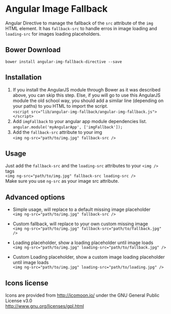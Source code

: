 Angular Image Fallback
======================

Angular Directive to manage the fallback of the `src` attribute of the `img` HTML element. It has `fallback-src` to handle erros in image loading and `loading-src` for images loading placeholders.

## Bower Download
`bower install angular-img-fallback-directive --save`
  
## Installation
1. If you install the AngularJS module through Bower as it was described above, you can skip this step. Else, if you will go to use this AngularJS module the old school way, you should add a similar line (depending on your paths) to you HTML to import the script.<br />
`<script src="lib/angular-img-fallback/angular-img-fallback.js"></script>`
2. Add `imgFallback` to your angular app module dependencies list.<br />
`angular.module('myAngularApp', ['imgFallback']);`
3. Add the `fallback-src` attribute to your img<br />
`<img ng-src="path/to/img.jpg" fallback-src />`


## Usage
Just add the `fallback-src` and the `loading-src` attributes to your `<img />` tags<br />
`<img ng-src="path/to/img.jpg" fallback-src loading-src />`<br />
Make sure you use `ng-src` as your image src attribute.


## Advanced options
- Simple usage, will replace to a default missing image placeholder<br />
`<img ng-src="path/to/img.jpg" fallback-src />`

- Custom fallback, will replace to your own custom missing image<br />
`<img ng-src="path/to/img.jpg" fallback-src="path/to/fallback.jpg" />`

- Loading placeholder, show a loading placeholder until image loads<br />
`<img ng-src="path/to/img.jpg" loading-src="path/to/fallback.jpg" />`

- Custom Loading placeholder, show a custom image loading placeholder until image loads<br />
`<img ng-src="path/to/img.jpg" loading-src="path/to/loading.jpg" />`


## Icons license
Icons are provided from http://icomoon.io/ under the GNU General Public License v3.0<br />
http://www.gnu.org/licenses/gpl.html
